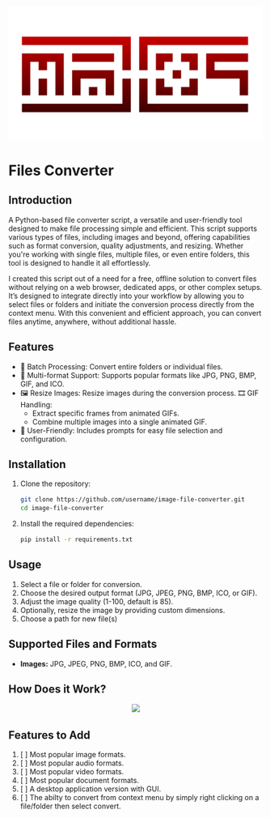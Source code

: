 <p align="center">
  <img src="assets/MXS2750.gif"/>
</p>

# Files Converter
## Introduction
A Python-based file converter script, a versatile and user-friendly tool designed to make file processing simple and efficient. This script supports various types of files, including images and beyond, offering capabilities such as format conversion, quality adjustments, and resizing. Whether you're working with single files, multiple files, or even entire folders, this tool is designed to handle it all effortlessly.

I created this script out of a need for a free, offline solution to convert files without relying on a web browser, dedicated apps, or other complex setups. It’s designed to integrate directly into your workflow by allowing you to select files or folders and initiate the conversion process directly from the context menu. With this convenient and efficient approach, you can convert files anytime, anywhere, without additional hassle.
## Features
* 📁 Batch Processing: Convert entire folders or individual files.
* 🔄 Multi-format Support: Supports popular formats like JPG, PNG, BMP, GIF, and ICO.
* 🖼️ Resize Images: Resize images during the conversion process.
🎞️ GIF Handling:
  * Extract specific frames from animated GIFs.
  * Combine multiple images into a single animated GIF.
* 🌟 User-Friendly: Includes prompts for easy file selection and configuration.
## Installation
1. Clone the repository:
   ```bash
   git clone https://github.com/username/image-file-converter.git
   cd image-file-converter
2. Install the required dependencies:
   ```bash
   pip install -r requirements.txt
## Usage
1. Select a file or folder for conversion.
2. Choose the desired output format (JPG, JPEG, PNG, BMP, ICO, or GIF).
3. Adjust the image quality (1-100, default is 85).
4. Optionally, resize the image by providing custom dimensions.
4. Choose a path for new file(s)
## Supported Files and Formats
* **Images:** JPG, JPEG, PNG, BMP, ICO, and GIF.
## How Does it Work?
<p align="center">
  <img src="assets/main_diagram.svg"/>
</p>

## Features to Add
1. [ ] Most popular image formats.
2. [ ] Most popular audio formats.
3. [ ] Most popular video formats.
4. [ ] Most popular document formats.
5. [ ] A desktop application version with GUI.
6. [ ] The abilty to convert from context menu by simply right clicking on a file/folder then select convert.
